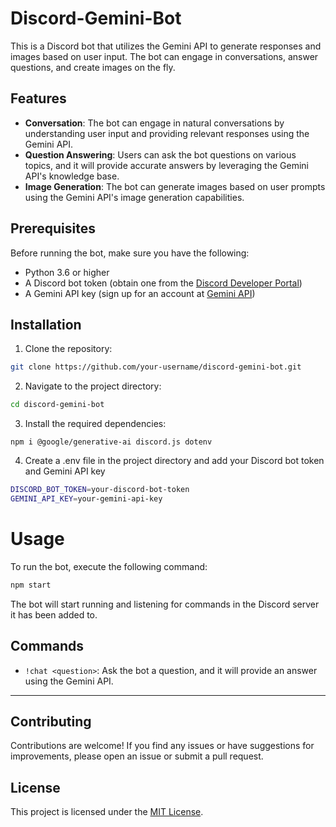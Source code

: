 # Discord-Gemini-Bot

This is a Discord bot that utilizes the Gemini API to generate responses and images based on user input. The bot can engage in conversations, answer questions, and create images on the fly.

## Features

- **Conversation**: The bot can engage in natural conversations by understanding user input and providing relevant responses using the Gemini API.
- **Question Answering**: Users can ask the bot questions on various topics, and it will provide accurate answers by leveraging the Gemini API's knowledge base.
- **Image Generation**: The bot can generate images based on user prompts using the Gemini API's image generation capabilities.

## Prerequisites

Before running the bot, make sure you have the following:

- Python 3.6 or higher
- A Discord bot token (obtain one from the [Discord Developer Portal](https://discord.com/developers/applications))
- A Gemini API key (sign up for an account at [Gemini API](https://www.gemini.com/api))

## Installation

1. Clone the repository:

```bash
git clone https://github.com/your-username/discord-gemini-bot.git
```

2. Navigate to the project directory:
```bash
cd discord-gemini-bot
```
3. Install the required dependencies:
```
npm i @google/generative-ai discord.js dotenv
```
4. Create a .env file in the project directory and add your Discord bot token and Gemini API key
```bash
DISCORD_BOT_TOKEN=your-discord-bot-token
GEMINI_API_KEY=your-gemini-api-key
```
# Usage
To run the bot, execute the following command:
```bash
npm start
```
The bot will start running and listening for commands in the Discord server it has been added to.

## Commands

- `!chat <question>`: Ask the bot a question, and it will provide an answer using the Gemini API.
<!-- - `!image <prompt>`: Generate an image based on the given prompt using the Gemini API's image generation capabilities.
- `!chat <message>`: Start a conversation with the bot by sending a message. The bot will respond accordingly. -->
--------------------------------------------

## Contributing

Contributions are welcome! If you find any issues or have suggestions for improvements, please open an issue or submit a pull request.

## License

This project is licensed under the [MIT License](LICENS).
